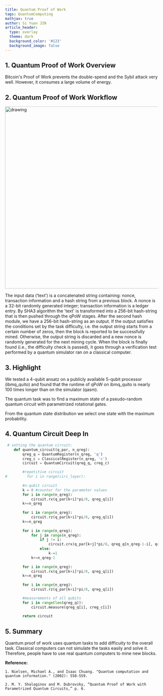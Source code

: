 ```yaml
---
title: Quantum Proof of Work
tags: QuantumComputing
mathjax: true
author: Si Yuan JIN
article_header:
  type: overlay
  theme: dark
  background_color: '#123'
  background_image: false
---
```


## 1. Quantum Proof of Work Overview

Bitcoin's Proof of Work prevents the double-spend and the Sybil attack very well. However, it consumes a large volume of energy.

## 2. Quantum Proof of Work Workflow

<img src="https://jsybruce.github.io/Homepage/assets/images/posts/QuantumPoW/workflow.png" alt="drawing" width="600"/>

The input data (‘text’) is a concatenated string containing: nonce, transaction information and a hash string from a previous block. A nonce is a 32-bit randomly generated integer; transaction information is a ledger entry. By SHA3 algorithm the 'text' is transformed into a 256-bit hash-string that is then pushed through the qPoW stages. After the second hash module, we have a 256-bit hash-string as an output. If the output satisfies the conditions set by the task difficulty, i.e. the output string starts from a certain number of zeros, then the block is reported to be successfully mined. Otherwise, the output string is discarded and a new nonce is randomly generated for the next mining cycle. When the block is finally found (i.e., the difficulty check is passed), it goes through a verification test performed by a quantum simulator ran on a classical computer.


## 3. Highlight

We tested a 4-qubit ansatz on a publicly available 5-qubit processor (ibmq_quito) and found that the runtime of qPoW on ibmq_quito is nearly 100 times longer than on the simulator (qasm).

The quantum task was to find a maximum state of a pseudo-random quantum circuit with parametrized rotational gates.

From the quantum state distribution we select one state with the maximum probability.

## 4. Quantum Circuit Deep In

```py
 # setting the quantum circuit:
    def quantum_circuit(q_par, n_qreg):
        qreg_q = QuantumRegister(n_qreg, 'q')
        creg_c = ClassicalRegister(n_qreg, 'c')
        circuit = QuantumCircuit(qreg_q, creg_c)

        #repetitive circuit
#         for i in range(circ_layer):
            
        #n-qubit circuit  
        k = 0 #counter for the parameter values
        for i in range(n_qreg):   
            circuit.rx(q_par[k+i]*pi/8, qreg_q[i])
        k+=n_qreg
        
        for i in range(n_qreg):    
            circuit.rz(q_par[k+i]*pi/8, qreg_q[i])
        k+=n_qreg
        
        for i in range(n_qreg):
            for j in range(n_qreg):
                if j != i:
                    circuit.crx(q_par[k+j]*pi/8, qreg_q[n_qreg-1-i], qreg_q[n_qreg-1-j])
                else:
                    k-=1
            k+=n_qreg-1
        
        for i in range(n_qreg):   
            circuit.rx(q_par[k+i]*pi/8, qreg_q[i])
        k+=n_qreg
        
        for i in range(n_qreg):    
            circuit.rz(q_par[k+i]*pi/8, qreg_q[i])

        #measurements of all qubits
        for i in range(len(qreg_q)):
            circuit.measure(qreg_q[i], creg_c[i])
        
        return circuit
```

## 5. Summary
Quantum proof of work uses quantum tasks to add difficuity to the overall task. Classical computers can not simulate the tasks easily and solve it. Therefore, people have to use real quantum computers to mine new blocks.

**Reference:**

`1. Nielsen, Michael A., and Isaac Chuang. "Quantum computation and quantum information." (2002): 558-559.`

`2. M. Y. Shalaginov and M. Dubrovsky, “Quantum Proof of Work with Parametrized Quantum Circuits,” p. 6.`